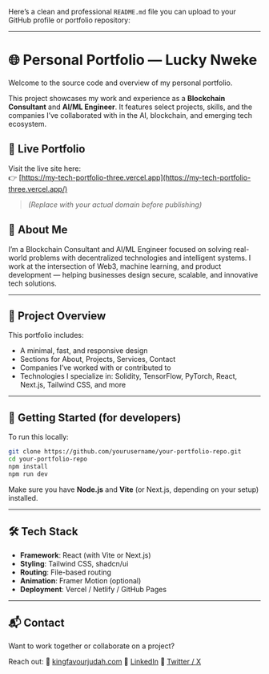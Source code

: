 Here’s a clean and professional `README.md` file you can upload to your GitHub profile or portfolio repository:

---


# 🌐 Personal Portfolio — Lucky Nweke

Welcome to the source code and overview of my personal portfolio.

This project showcases my work and experience as a **Blockchain Consultant** and **AI/ML Engineer**. It features select projects, skills, and the companies I’ve collaborated with in the AI, blockchain, and emerging tech ecosystem.

## 🔗 Live Portfolio

Visit the live site here:  
👉 [https://my-tech-portfolio-three.vercel.app](https://my-tech-portfolio-three.vercel.app/)

> *(Replace with your actual domain before publishing)*

## 🧠 About Me

I’m a Blockchain Consultant and AI/ML Engineer focused on solving real-world problems with decentralized technologies and intelligent systems. I work at the intersection of Web3, machine learning, and product development — helping businesses design secure, scalable, and innovative tech solutions.

---

## 📁 Project Overview

This portfolio includes:
- A minimal, fast, and responsive design
- Sections for About, Projects, Services, Contact
- Companies I’ve worked with or contributed to
- Technologies I specialize in: Solidity, TensorFlow, PyTorch, React, Next.js, Tailwind CSS, and more

---

## 🚀 Getting Started (for developers)

To run this locally:

```bash
git clone https://github.com/yourusername/your-portfolio-repo.git
cd your-portfolio-repo
npm install
npm run dev
````

Make sure you have **Node.js** and **Vite** (or Next.js, depending on your setup) installed.

---

## 🛠️ Tech Stack

* **Framework**: React (with Vite or Next.js)
* **Styling**: Tailwind CSS, shadcn/ui
* **Routing**: File-based routing
* **Animation**: Framer Motion (optional)
* **Deployment**: Vercel / Netlify / GitHub Pages

---

## 📬 Contact

Want to work together or collaborate on a project?

Reach out:
📧 [kingfavourjudah.com](mailto:kingfavourjuda@gmail.com)
🔗 [LinkedIn](https://linkedin.com/in/kingfavourjudah)
🧠 [Twitter / X](https://twitter.com/thefinancelion)
